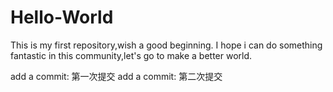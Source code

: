 # Hello-World
This is my first repository,wish a good beginning.
I hope i can do something fantastic in this community,let's go to make a better world.

add a commit: 第一次提交
add a commit: 第二次提交
